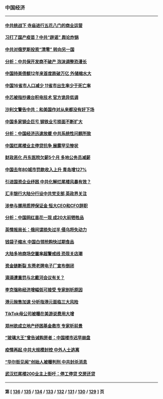 ### 中国经济
---
#### [中共统战下 寺庙进行五花八门的商业运营](../../pages/ncid283/n13788204.md) 
#### [习打了国产疫苗？中共“辟谣” 舆论炸锅](../../pages/ncid283/n13788211.md) 
#### [中共对俄罗斯投资“清零” 转向另一国](../../pages/ncid283/n13788094.md) 
#### [分析：中共保开发商不破产 泡沫调整恐漫长](../../pages/ncid283/n13788069.md) 
#### [中国持美债额12年来首度跌破万亿 外储缩水大](../../pages/ncid283/n13787993.md) 
#### [中国16省市人口减少 11省市出生率少于死亡率](../../pages/ncid283/n13787976.md) 
#### [中芯被指抄袭台积电技术 官方诡异低调](../../pages/ncid283/n13787259.md) 
#### [沙利文警告中共：和美国作对从来都没有好下场](../../pages/ncid283/n13787840.md) 
#### [中国多家钢企巨亏 钢铁业亏损面不断扩大](../../pages/ncid283/n13787859.md) 
#### [分析：中国经济迅速放缓 中共系统性问题所致](../../pages/ncid283/n13787310.md) 
#### [中国烂尾楼业主停贷抗争 展露罕见惨状](../../pages/ncid283/n13787794.md) 
#### [财政恶化 丹东医院欠薪5个月 多地公务员减薪](../../pages/ncid283/n13787612.md) 
#### [中国去年80城市罚款收入上升 青岛增127%](../../pages/ncid283/n13787389.md) 
#### [引进国资企业纾困 中共化解烂尾楼风暴有效？](../../pages/ncid283/n13787083.md) 
#### [汇丰银行大陆分行设中共党支部 英政界关注](../../pages/ncid283/n13787349.md) 
#### [涉参与挪用质押保证金 恒大CEO和CFO辞职](../../pages/ncid283/n13787348.md) 
#### [分析：中国网红昙花一现 成20大前牺牲品](../../pages/ncid283/n13787318.md) 
#### [英情报局长：俄间谍损失过半 侵乌将失动力](../../pages/ncid283/n13787194.md) 
#### [钱袋子缩水 中国白领抢购快过期食品](../../pages/ncid283/n13787025.md) 
#### [大陆多地商场空置率超警戒线 恐现关店潮](../../pages/ncid283/n13786963.md) 
#### [资金链断裂 东莞老牌电子厂宣布倒闭](../../pages/ncid283/n13786874.md) 
#### [滴滴遭重罚与北戴河会议有关？](../../pages/ncid283/n13786849.md) 
#### [李克强称经济增幅低可接受 专家剖析原因](../../pages/ncid283/n13786752.md) 
#### [港元抛售加速 分析指港元面临三大风险](../../pages/ncid283/n13786601.md) 
#### [TikTok母公司被曝在美游说费用大增](../../pages/ncid283/n13786384.md) 
#### [郑州欲成立地产纾困基金救市 专家析前景](../../pages/ncid283/n13786500.md) 
#### [“玻璃大王”曾告诫购房者：中国楼市迟早崩盘](../../pages/ncid283/n13786463.md) 
#### [疫情再起 中共大规模封控 中外人士逃离](../../pages/ncid283/n13786151.md) 
#### [“华尔街见闻”创始人被曝判刑 中共封杀消息](../../pages/ncid283/n13786360.md) 
#### [武汉烂尾楼200业主上街吁：停工停贷 交房还贷](../../pages/ncid283/n13786152.md) 

---
#### 第 [ [136](./136.md) / [135](./135.md) / [134](./134.md) / [133](./133.md) / [132](./132.md) / [131](./131.md) / [130](./130.md) / [129](./129.md) ] 页
